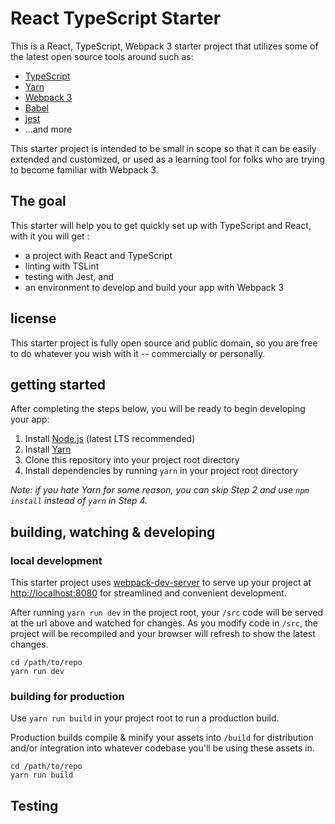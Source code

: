 # React TypeScript Starter

This is a React, TypeScript, Webpack 3 starter project that utilizes some of the latest open source tools around such as:

* [TypeScript](https://github.com/Microsoft/TypeScript)
* [Yarn](https://github.com/yarnpkg)
* [Webpack 3](https://github.com/webpack/webpack)
* [Babel](https://github.com/babel/babel)
* [jest](https://github.com/facebook/jest)
* ...and more

This starter project is intended to be small in scope so that it can be easily extended and customized, or used as a learning tool for folks who are trying to become familiar with Webpack 3.

## The goal

This starter will help you to get quickly set up with TypeScript and React, with it you will get :

* a project with React and TypeScript
* linting with TSLint
* testing with Jest, and
* an environment to develop and build your app with Webpack 3

## license

This starter project is fully open source and public domain, so you are free to do whatever you wish with it -- commercially or personally.

## getting started

After completing the steps below, you will be ready to begin developing your app:

1. Install [Node.js](https://nodejs.org) (latest LTS recommended)
2. Install [Yarn](https://yarnpkg.com)
3. Clone this repository into your project root directory
4. Install dependencies by running `yarn` in your project root directory

_Note: if you hate Yarn for some reason, you can skip Step 2 and use `npm install` instead of `yarn` in Step 4._

## building, watching & developing

### local development

This starter project uses [webpack-dev-server](https://github.com/webpack/webpack-dev-server) to serve up your project at [http://localhost:8080](http://localhost:8080) for streamlined and convenient development.

After running `yarn run dev` in the project root, your `/src` code will be served at the url above and watched for changes. As you modify code in `/src`, the project will be recompiled and your browser will refresh to show the latest changes.

```
cd /path/to/repo
yarn run dev
```

### building for production

Use `yarn run build` in your project root to run a production build.

Production builds compile & minify your assets into `/build` for distribution and/or integration into whatever codebase you'll be using these assets in.

```
cd /path/to/repo
yarn run build
```

## Testing
